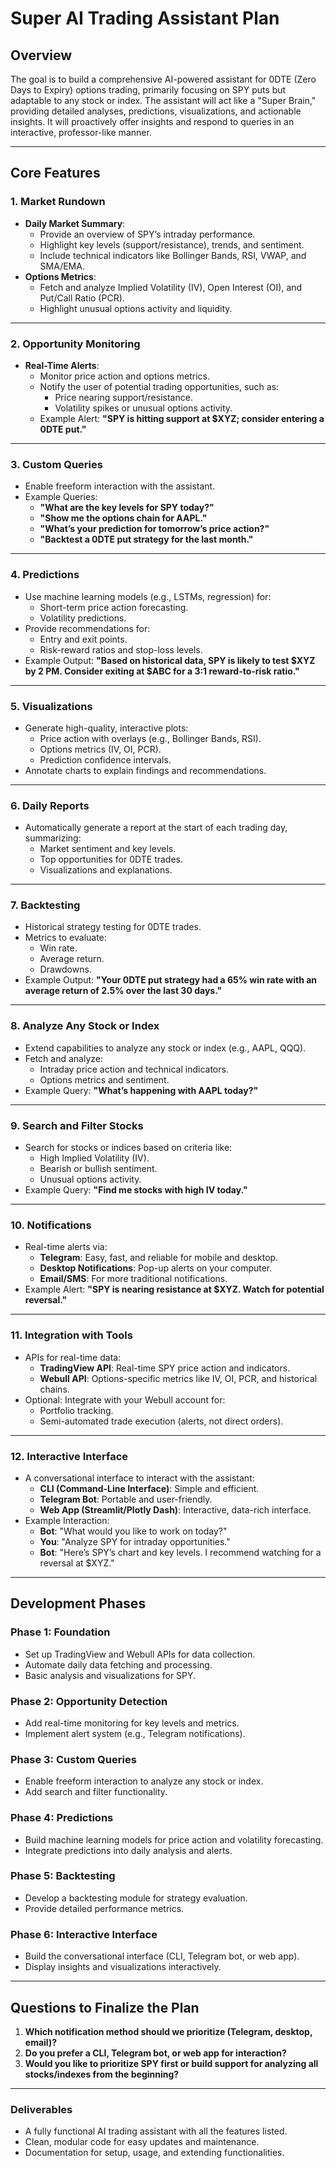 # Super AI Trading Assistant Plan

## **Overview**
The goal is to build a comprehensive AI-powered assistant for 0DTE (Zero Days to Expiry) options trading, primarily focusing on SPY puts but adaptable to any stock or index. The assistant will act like a "Super Brain," providing detailed analyses, predictions, visualizations, and actionable insights. It will proactively offer insights and respond to queries in an interactive, professor-like manner.

---

## **Core Features**

### 1. **Market Rundown**
- **Daily Market Summary**:
  - Provide an overview of SPY’s intraday performance.
  - Highlight key levels (support/resistance), trends, and sentiment.
  - Include technical indicators like Bollinger Bands, RSI, VWAP, and SMA/EMA.
- **Options Metrics**:
  - Fetch and analyze Implied Volatility (IV), Open Interest (OI), and Put/Call Ratio (PCR).
  - Highlight unusual options activity and liquidity.

---

### 2. **Opportunity Monitoring**
- **Real-Time Alerts**:
  - Monitor price action and options metrics.
  - Notify the user of potential trading opportunities, such as:
    - Price nearing support/resistance.
    - Volatility spikes or unusual options activity.
  - Example Alert: **"SPY is hitting support at $XYZ; consider entering a 0DTE put."**

---

### 3. **Custom Queries**
- Enable freeform interaction with the assistant.
- Example Queries:
  - **"What are the key levels for SPY today?"**
  - **"Show me the options chain for AAPL."**
  - **"What’s your prediction for tomorrow’s price action?"**
  - **"Backtest a 0DTE put strategy for the last month."**

---

### 4. **Predictions**
- Use machine learning models (e.g., LSTMs, regression) for:
  - Short-term price action forecasting.
  - Volatility predictions.
- Provide recommendations for:
  - Entry and exit points.
  - Risk-reward ratios and stop-loss levels.
- Example Output: **"Based on historical data, SPY is likely to test $XYZ by 2 PM. Consider exiting at $ABC for a 3:1 reward-to-risk ratio."**

---

### 5. **Visualizations**
- Generate high-quality, interactive plots:
  - Price action with overlays (e.g., Bollinger Bands, RSI).
  - Options metrics (IV, OI, PCR).
  - Prediction confidence intervals.
- Annotate charts to explain findings and recommendations.

---

### 6. **Daily Reports**
- Automatically generate a report at the start of each trading day, summarizing:
  - Market sentiment and key levels.
  - Top opportunities for 0DTE trades.
  - Visualizations and explanations.

---

### 7. **Backtesting**
- Historical strategy testing for 0DTE trades.
- Metrics to evaluate:
  - Win rate.
  - Average return.
  - Drawdowns.
- Example Output: **"Your 0DTE put strategy had a 65% win rate with an average return of 2.5% over the last 30 days."**

---

### 8. **Analyze Any Stock or Index**
- Extend capabilities to analyze any stock or index (e.g., AAPL, QQQ).
- Fetch and analyze:
  - Intraday price action and technical indicators.
  - Options metrics and sentiment.
- Example Query: **"What’s happening with AAPL today?"**

---

### 9. **Search and Filter Stocks**
- Search for stocks or indices based on criteria like:
  - High Implied Volatility (IV).
  - Bearish or bullish sentiment.
  - Unusual options activity.
- Example Query: **"Find me stocks with high IV today."**

---

### 10. **Notifications**
- Real-time alerts via:
  - **Telegram**: Easy, fast, and reliable for mobile and desktop.
  - **Desktop Notifications**: Pop-up alerts on your computer.
  - **Email/SMS**: For more traditional notifications.
- Example Alert: **"SPY is nearing resistance at $XYZ. Watch for potential reversal."**

---

### 11. **Integration with Tools**
- APIs for real-time data:
  - **TradingView API**: Real-time SPY price action and indicators.
  - **Webull API**: Options-specific metrics like IV, OI, PCR, and historical chains.
- Optional: Integrate with your Webull account for:
  - Portfolio tracking.
  - Semi-automated trade execution (alerts, not direct orders).

---

### 12. **Interactive Interface**
- A conversational interface to interact with the assistant:
  - **CLI (Command-Line Interface)**: Simple and efficient.
  - **Telegram Bot**: Portable and user-friendly.
  - **Web App (Streamlit/Plotly Dash)**: Interactive, data-rich interface.
- Example Interaction:
  - **Bot**: "What would you like to work on today?"
  - **You**: "Analyze SPY for intraday opportunities."
  - **Bot**: "Here’s SPY’s chart and key levels. I recommend watching for a reversal at $XYZ."

---

## **Development Phases**

### **Phase 1: Foundation**
- Set up TradingView and Webull APIs for data collection.
- Automate daily data fetching and processing.
- Basic analysis and visualizations for SPY.

### **Phase 2: Opportunity Detection**
- Add real-time monitoring for key levels and metrics.
- Implement alert system (e.g., Telegram notifications).

### **Phase 3: Custom Queries**
- Enable freeform interaction to analyze any stock or index.
- Add search and filter functionality.

### **Phase 4: Predictions**
- Build machine learning models for price action and volatility forecasting.
- Integrate predictions into daily analysis and alerts.

### **Phase 5: Backtesting**
- Develop a backtesting module for strategy evaluation.
- Provide detailed performance metrics.

### **Phase 6: Interactive Interface**
- Build the conversational interface (CLI, Telegram bot, or web app).
- Display insights and visualizations interactively.

---

## **Questions to Finalize the Plan**
1. **Which notification method should we prioritize (Telegram, desktop, email)?**
2. **Do you prefer a CLI, Telegram bot, or web app for interaction?**
3. **Would you like to prioritize SPY first or build support for analyzing all stocks/indexes from the beginning?**

---

### **Deliverables**
- A fully functional AI trading assistant with all the features listed.
- Clean, modular code for easy updates and maintenance.
- Documentation for setup, usage, and extending functionalities.
